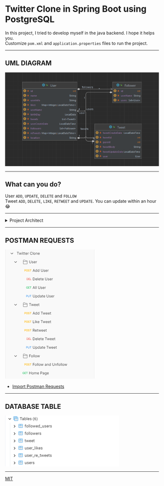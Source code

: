 # Twitter Clone in Spring Boot using PostgreSQL
In this project, I tried to develop myself in the java backend. I hope it helps you.<br>
Customize `pom.xml` and `application.properties` files to run the project.
<hr>

## UML DIAGRAM
![UML.png](https://github.com/emrahyilm4z/TwitterClone/blob/master/ScreenShots/uml_diagram.png)
<hr>

## What can you do?
User `ADD`, `UPDATE`, `DELETE` and `FOLLOW` <br>
Tweet `ADD`, `DELETE`, `LIKE`, `RETWEET` and `UPDATE`. You can update within an hour :joy: <br>
<hr>

<details align="left"> 
<summary>Project Architect</summary><br>

    TwitterClone
     ┣ config
     ┃ ┗ GeneralConfig.java
     ┣ controller
     ┃ ┣ FollowerController.java
     ┃ ┣ HomePageController.java
     ┃ ┣ LikesController.java
     ┃ ┣ ReTweetController.java
     ┃ ┣ TweetsController.java
     ┃ ┗ UsersController.java
     ┣ dto
     ┃ ┣ request
     ┃ ┃ ┣ AddTweetRequestDto.java
     ┃ ┃ ┣ AddUserRequestDto.java
     ┃ ┃ ┣ FollowRequestDto.java
     ┃ ┃ ┣ LikeRequestDto.java
     ┃ ┃ ┣ ReTweetRequestDto.java
     ┃ ┃ ┣ UpdateTweetRequestDto.java
     ┃ ┃ ┗ UpdateUserRequestDto.java
     ┃ ┗ response
     ┃ ┃ ┣ AddUserResponseDto.java
     ┃ ┃ ┣ FollowersResponseDto.java
     ┃ ┃ ┣ HomePageResponse.java
     ┃ ┃ ┣ TweetResponseDto.java
     ┃ ┃ ┗ UserResponseDto.java
     ┣ entities
     ┃ ┣ Follower.java
     ┃ ┣ Tweet.java
     ┃ ┗ User.java
     ┣ exception
     ┃ ┣ Message.java
     ┃ ┣ NotFoundTweetID.java
     ┃ ┣ NotFoundUserId.java
     ┃ ┗ NotFoundUserName.java
     ┣ repository
     ┃ ┣ FollowerRepository.java
     ┃ ┣ TweetRepository.java
     ┃ ┗ UserRepository.java
     ┣ service
     ┃ ┣ FollowerService.java
     ┃ ┣ HomePageService.java
     ┃ ┣ LikeService.java
     ┃ ┣ RetweetService.java
     ┃ ┣ TweetService.java
     ┃ ┗ UserService.java
     ┗ TwitterCloneApplication.java
     
 </details>
 <hr>

## POSTMAN REQUESTS
![POSTMAN.png](https://github.com/emrahyilm4z/TwitterClone/blob/master/ScreenShots/postman.png)

- [Import Postman Requests](https://github.com/emrahyilm4z/TwitterClone/blob/master/Twitter%20Clone.postman_collection.json)
<hr>

## DATABASE TABLE
![TABLE.png](https://github.com/emrahyilm4z/TwitterClone/blob/master/ScreenShots/table.png)
<hr>

[MIT](https://github.com/emrahyilm4z/ToDoList/blob/master/LICENSE.txt)
 
